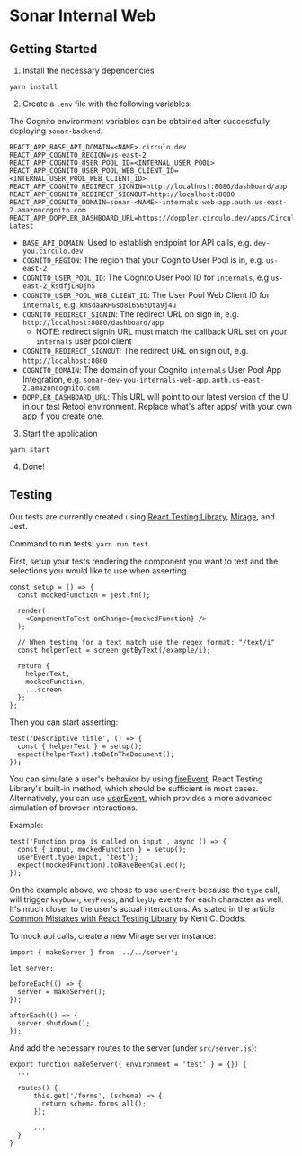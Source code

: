 # Sonar Internal Web

## Getting Started

1. Install the necessary dependencies

```
yarn install
```

2. Create a `.env` file with the following variables:

The Cognito environment variables can be obtained after successfully deploying `sonar-backend`.

```dotenv
REACT_APP_BASE_API_DOMAIN=<NAME>.circulo.dev
REACT_APP_COGNITO_REGION=us-east-2
REACT_APP_COGNITO_USER_POOL_ID=<INTERNAL_USER_POOL>
REACT_APP_COGNITO_USER_POOL_WEB_CLIENT_ID=<INTERNAL_USER_POOL_WEB_CLIENT_ID>
REACT_APP_COGNITO_REDIRECT_SIGNIN=http://localhost:8080/dashboard/app
REACT_APP_COGNITO_REDIRECT_SIGNOUT=http://localhost:8080
REACT_APP_COGNITO_DOMAIN=sonar-<NAME>-internals-web-app.auth.us-east-2.amazoncognito.com
REACT_APP_DOPPLER_DASHBOARD_URL=https://doppler.circulo.dev/apps/Circulator-Latest
```

- `BASE_API_DOMAIN`: Used to establish endpoint for API calls, e.g. `dev-you.circulo.dev`
- `COGNITO_REGION`: The region that your Cognito User Pool is in, e.g. `us-east-2`
- `COGNITO_USER_POOL_ID`: The Cognito User Pool ID for `internals`, e.g `us-east-2_ksdfjLHDjhS`
- `COGNITO_USER_POOL_WEB_CLIENT_ID`: The User Pool Web Client ID for `internals`, e.g. `kmsdaaKHGsd8i6S6SDta9j4u`
- `COGNITO_REDIRECT_SIGNIN`: The redirect URL on sign in, e.g. `http://localhost:8080/dashboard/app`
  - NOTE: redirect signin URL must match the callback URL set on your `internals` user pool client
- `COGNITO_REDIRECT_SIGNOUT`: The redirect URL on sign out, e.g. `http://localhost:8080`
- `COGNITO_DOMAIN`: The domain of your Cognito `internals` User Pool App Integration, e.g. `sonar-dev-you-internals-web-app.auth.us-east-2.amazoncognito.com`
- `DOPPLER_DASHBOARD_URL`: This URL will point to our latest version of the UI in our test Retool environment. Replace what's after apps/ with your own app if you create one.

3. Start the application

```
yarn start
```

4. Done!

## Testing

Our tests are currently created using [React Testing Library](https://testing-library.com/docs/), [Mirage](https://miragejs.com/), and Jest.

Command to run tests:
`yarn run test`

First, setup your tests rendering the component you want to test and the selections you would like to use when asserting.

```
const setup = () => {
  const mockedFunction = jest.fn();

  render(
    <ComponentToTest onChange={mockedFunction} />
  );

  // When testing for a text match use the regex format: "/text/i"
  const helperText = screen.getByText(/example/i);

  return {
    helperText,
    mockedFunction,
    ...screen
  };
};
```

Then you can start asserting:

```
test('Descriptive title', () => {
  const { helperText } = setup();
  expect(helperText).toBeInTheDocument();
});
```

You can simulate a user's behavior by using [fireEvent](https://testing-library.com/docs/guide-events/), React Testing Library's built-in method, which should be sufficient in most cases. Alternatively, you can use [userEvent](https://testing-library.com/docs/ecosystem-user-event/), which provides a more advanced simulation of browser interactions.

Example:

```
test('Function prop is called on input', async () => {
  const { input, mockedFunction } = setup();
  userEvent.type(input, 'test');
  expect(mockedFunction).toHaveBeenCalled();
});
```

On the example above, we chose to use `userEvent` because the `type` call, will trigger `keyDown`, `keyPress`, and `keyUp` events for each character as well. It's much closer to the user's actual interactions. As stated in the article [Common Mistakes with React Testing Library](https://kentcdodds.com/blog/common-mistakes-with-react-testing-library) by Kent C. Dodds.

To mock api calls, create a new Mirage server instance:

```
import { makeServer } from '../../server';

let server;

beforeEach(() => {
  server = makeServer();
});

afterEach(() => {
  server.shutdown();
});

```

And add the necessary routes to the server (under `src/server.js`):

```
export function makeServer({ environment = 'test' } = {}) {
  ...

  routes() {
      this.get('/forms', (schema) => {
        return schema.forms.all();
      });

      ...
  }
}

```
